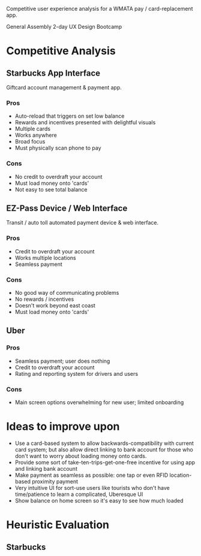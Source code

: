 Competitive user experience analysis for a WMATA pay / card-replacement app.

General Assembly 2-day UX Design Bootcamp 

# Competitive Analysis

## Starbucks App Interface

Giftcard account management & payment app.

### Pros

  * Auto-reload that triggers on set low balance
  * Rewards and incentives presented with delightful visuals
  * Multiple cards
  * Works anywhere
  * Broad focus
  * Must physically scan phone to pay

### Cons

  * No credit to overdraft your account
  * Must load money onto 'cards'
  * Not easy to see total balance

## EZ-Pass Device / Web Interface

Transit / auto toll automated payment device & web interface.

### Pros

  * Credit to overdraft your account
  * Works multiple locations
  * Seamless payment

### Cons

  * No good way of communicating problems
  * No rewards / incentives
  * Doesn't work beyond east coast
  * Must load money onto 'cards'

## Uber

### Pros

  * Seamless payment; user does nothing
  * Credit to overdraft your account
  * Rating and reporting system for drivers and users

### Cons

  * Main screen options overwhelming for new user; limited onboarding

# Ideas to improve upon

* Use a card-based system to allow backwards-compatibility with current card system; but also allow direct linking to bank account for those who don't want to worry about loading money onto cards.
* Provide some sort of take-ten-trips-get-one-free incentive for using app and linking bank account
* Make payment as seamless as possible: one tap or even RFID location-based proximity payment
* Very intuitive UI for sort-use users like tourists who don't have time/patience to learn a complicated, Uberesque UI
* Show balance on home screen so it's easy to see how much loaded

# Heuristic Evaluation

## Starbucks

